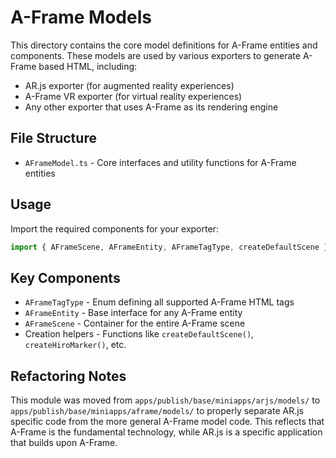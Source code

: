 # A-Frame Models

This directory contains the core model definitions for A-Frame entities and components. These models are used by various exporters to generate A-Frame based HTML, including:

-   AR.js exporter (for augmented reality experiences)
-   A-Frame VR exporter (for virtual reality experiences)
-   Any other exporter that uses A-Frame as its rendering engine

## File Structure

-   `AFrameModel.ts` - Core interfaces and utility functions for A-Frame entities

## Usage

Import the required components for your exporter:

```typescript
import { AFrameScene, AFrameEntity, AFrameTagType, createDefaultScene } from './models/AFrameModel'
```

## Key Components

-   `AFrameTagType` - Enum defining all supported A-Frame HTML tags
-   `AFrameEntity` - Base interface for any A-Frame entity
-   `AFrameScene` - Container for the entire A-Frame scene
-   Creation helpers - Functions like `createDefaultScene()`, `createHiroMarker()`, etc.

## Refactoring Notes

This module was moved from `apps/publish/base/miniapps/arjs/models/` to `apps/publish/base/miniapps/aframe/models/` to properly separate AR.js specific code from the more general A-Frame model code. This reflects that A-Frame is the fundamental technology, while AR.js is a specific application that builds upon A-Frame.

